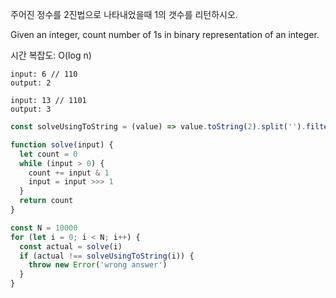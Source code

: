 주어진 정수를 2진법으로 나타내었을때 1의 갯수를 리턴하시오.

Given an integer, count number of 1s in binary representation of an integer.

시간 복잡도: O(log n)


```
input: 6 // 110
output: 2

input: 13 // 1101
output: 3
```

```javascript
const solveUsingToString = (value) => value.toString(2).split('').filter(v => v === '1').length

function solve(input) {
  let count = 0
  while (input > 0) {
    count += input & 1
    input = input >>> 1
  }
  return count
}

const N = 10000
for (let i = 0; i < N; i++) {
  const actual = solve(i)
  if (actual !== solveUsingToString(i)) {
    throw new Error('wrong answer')
  }
}
```
